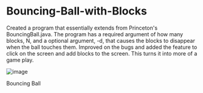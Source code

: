 # Bouncing-Ball-with-Blocks

Created a program that essentially extends from Princeton's BouncingBall.java. The program has a required argument of how many blocks, N, and a optional argument, -d, that causes the blocks to disappear when the ball touches them. Improved on the bugs and added the feature to click on the screen and add blocks to the screen. This turns it into more of a game play.


![image](https://media.giphy.com/media/cjQASQa8vsU4OZRUVa/giphy.gif)

Bouncing Ball
